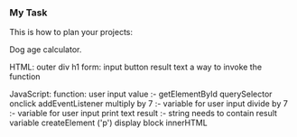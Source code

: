 ### My Task ###

This is how to plan your projects:

Dog age calculator.

HTML:
outer div
h1
form:
    input
button
result text
a way to invoke the function

JavaScript:
function:
    user input value :-
        getElementById
        querySelector
        onclick
        addEventListener
multiply by 7 :-
    variable for user input
divide by 7 :-
    variable for user input
print text result :-
    string needs to contain result variable
    createElement ('p')
    display block
    innerHTML